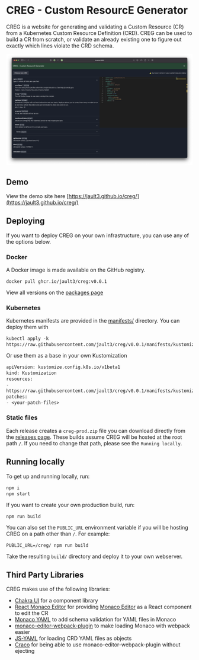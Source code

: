 # CREG - Custom ResourcE Generator

CREG is a website for generating and validating a Custom Resource (CR) from a Kubernetes Custom Resource Definition (CRD). CREG can be used to build a CR from scratch, or validate an already existing one to figure out exactly which lines violate the CRD schema.

![demo image](docs/demo.png)

## Demo

View the demo site here [https://jault3.github.io/creg/](https://jault3.github.io/creg/)

## Deploying

If you want to deploy CREG on your own infrastructure, you can use any of the options below.

### Docker

A Docker image is made available on the GitHub registry.

```
docker pull ghcr.io/jault3/creg:v0.0.1
```

View all versions on the [packages page](https://github.com/jault3/creg/pkgs/container/creg)

### Kubernetes

Kubernetes manifests are provided in the [manifests/](manifests/) directory. You can deploy them with

```
kubectl apply -k https://raw.githubusercontent.com/jault3/creg/v0.0.1/manifests/kustomization.yaml
```

Or use them as a base in your own Kustomization

```
apiVersion: kustomize.config.k8s.io/v1beta1
kind: Kustomization
resources:
- https://raw.githubusercontent.com/jault3/creg/v0.0.1/manifests/kustomization.yaml
patches:
- <your-patch-files>
```

### Static files

Each release creates a `creg-prod.zip` file you can download directly from the [releases page](https://github.com/jault3/creg/releases). These builds assume CREG will be hosted at the root path `/`. If you need to change that path, please see the `Running locally`.

## Running locally

To get up and running locally, run:

```
npm i
npm start
```

If you want to create your own production build, run:

```
npm run build
```

You can also set the `PUBLIC_URL` environment variable if you will be hosting CREG on a path other than `/`. For example:

```
PUBLIC_URL=/creg/ npm run build
```

Take the resulting `build/` directory and deploy it to your own webserver.

## Third Party Libraries

CREG makes use of the following libraries:

* [Chakra UI](https://chakra-ui.com) for a component library
* [React Monaco Editor](https://github.com/react-monaco-editor/react-monaco-editor) for providing [Monaco Editor](https://github.com/microsoft/monaco-editor) as a React component to edit the CR
* [Monaco YAML](https://github.com/remcohaszing/monaco-yaml) to add schema validation for YAML files in Monaco
* [monaco-editor-webpack-plugin](https://www.npmjs.com/package/monaco-editor-webpack-plugin) to make loading Monaco with webpack easier
* [JS-YAML](https://github.com/nodeca/js-yaml) for loading CRD YAML files as objects
* [Craco](https://github.com/gsoft-inc/craco) for being able to use monaco-editor-webpack-plugin without ejecting
